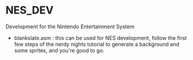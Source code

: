 # NES_DEV
Development for the Nintendo Entertainment System

- blankslate.asm : this can be used for NES development, follow the first few steps of the nerdy nights tutorial to generate a background and some sprites, and you're good to go. 
